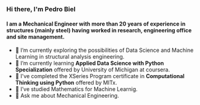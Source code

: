 ### Hi there, I'm Pedro Biel

#### I am a Mechanical Engineer with more than 20 years of experience in structures (mainly steel) having worked in research, engineering office and site management.

- 🔭 I’m currently exploring the possibilities of Data Science and Machine Learning in structural analysis engineering.
- 🌱 I’m currently learning **Applied Data Science with Python Specialization** offered by University of Michigan at coursera.
- :book: I've completed the XSeries Program certificate in **Computational Thinking using Python** offered by MITx.
- :book: I’ve studied Mathematics for Machine Learnig.
- 💬 Ask me about Mechanical Engineering.

<!--
**PedroBiel/PedroBiel** is a ✨ _special_ ✨ repository because its `README.md` (this file) appears on your GitHub profile.

Here are some ideas to get you started:

- 🔭 I’m currently working on ...
- 🌱 I’m currently learning ...
- 👯 I’m looking to collaborate on ...
- 🤔 I’m looking for help with ...
- 💬 Ask me about ...
- 📫 How to reach me: ...
- 😄 Pronouns: ...
- ⚡ Fun fact: ...
-->
